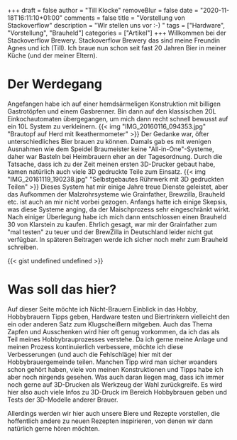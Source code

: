 +++
draft = false
author = "Till Klocke"
removeBlur = false
date = "2020-11-18T16:11:10+01:00"
comments = false
title = "Vorstellung von Stackoverflow"
description = "Wir stellen uns vor :-) "
tags = ["Hardware", "Vorstellung", "Brauheld"]
categories = ["Artikel"]
+++
Willkommen bei der Stackoverflow Brewery. Stackoverflow Brewery das sind meine Freundin Agnes und ich (Till).
Ich braue nun schon seit fast 20 Jahren Bier in meiner Küche (und der meiner Eltern). 

# Der Werdegang

Angefangen habe ich auf einer
hemdsärmeligen Konstruktion mit billigen Gastrotöpfen und einem Gasbrenner. Bin dann auf den klassischen 20L 
Einkochautomaten übergegangen, um mich dann recht schnell bewusst auf ein 10L System zu verkleinern. 
{{< img "IMG_20160116_094353.jpg" "Brautopf auf Herd mit Ikeathermometer" >}}
Der Gedanke war, öfter unterschiedliches Bier brauen zu können. Damals gab es mit wenigen Ausnahmen wie dem Speidel
Braumeister keine "All-in-One"-Systeme, daher war Basteln bei Heimbrauern eher an der Tagesordnung. Durch die Tatsache,
dass ich zu der Zeit meinen ersten 3D-Drucker gebaut habe, kamen natürlich auch viele 3D gedruckte Teile zum Einsatz.
{{< img "IMG_20161119_190238.jpg" "Selbstgebautes Rührwerk mit 3D gedruckten Teilen" >}}
Dieses System hat mir einige Jahre treue Dienste geleistet, aber das Aufkommen der Malzrohrsysteme wie Grainfather,
Brewzilla, Brauheld etc. ist auch an mir nicht vorbei gezogen.
Anfangs hatte ich einige Skepsis, was diese Systeme anging, da der Maischprozess sehr eingeschränkt wirkt. Nach einiger
Überlegung habe ich mich dann entschlossen einen Brauheld 30 von Klarstein zu kaufen. Ehrlich gesagt, war mir der
Grainfather zum "mal testen" zu teuer und der BrewZilla in Deutschland leider nicht gut verfügbar.
In späteren Beitragen werde ich sicher noch mehr zum Brauheld schreiben. 

{{< gist undefined undefined >}}

# Was soll das hier?

Auf dieser Seite möchte ich Nicht-Brauern Einblick in das Hobby, Hobbybrauern Tipps geben, Hardware
testen und Biertrinkern vielleicht den ein oder anderen Satz zum Klugscheißern mitgeben. Auch das Thema
Zapfen und Ausschenken wird hier oft genug vorkommen, da ich das als Teil meines Hobbybrauprozesses verstehe.
Da ich gerne meine Anlage und meinen Prozess kontinuierlich verbessere, möchte ich diese Verbesserungen
(und auch die Fehlschläge) hier mit der Hobbybrauergemeinde teilen. Manchen Tipp wird man sicher woanders
schon gehört haben, viele von meinen Konstruktionen und Tipps habe ich aber noch nirgends gesehen.
Was auch daran liegen mag, dass ich immer noch gerne auf 3D-Drucken als Werkzeug der Wahl zurückgreife.
Es wird hier also auch viele Infos zu 3D-Druck im Bereich Hobbybrauen geben und Tests der 3D-Modelle anderer
Brauer.

Allerdings werden wir hier auch unsere Biere und Rezepte vorstellen, die hoffentlich andere zu neuen Rezepten
inspirieren, von denen wir dann natürlich gerne hören möchten.